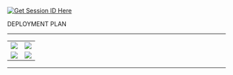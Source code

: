  [![Get Session ID Here](https://img.shields.io/static/v1?label=Session%20ID&message=Generate&color=FF4500&style=for-the-badge&logo=firefox&logoColor=orange)](https://j70n4wdzqy.onrender.com) 


DEPLOYMENT PLAN

---
<div align="center">
  <table>
    <tr>
      <td>
        <a href="https://dashboard.heroku.com/new?template=https://github.com/ZEZETECH47/zeze-xmd" target="_blank">
          <img src="https://img.shields.io/badge/DEPLOY HEROKU-F44336?style=for-the-badge&logo=heroku&logoColor=white&labelColor=1a1a1a"/>
        </a>
      </td>
      <td>
        <a href="https://dashboard.render.com/" target="_blank">
          <img src="https://img.shields.io/badge/DEPLOY RENDER-2196F3?style=for-the-badge&logo=render&logoColor=white&labelColor=1a1a1a"/>
        </a>
      </td>
    </tr>
    <tr>
      <td>
        <a href="https://railway.app/login" target="_blank">
          <img src="https://img.shields.io/badge/DEPLOY RAILWAY-4CAF50?style=for-the-badge&logo=railway&logoColor=white&labelColor=1a1a1a"/>
        </a>
      </td>
      <td>
        <a href="https://koyeb.com/" target="_blank">
           <img src="https://img.shields.io/badge/DEPLOY KOYEB-E91E63?style=for-the-badge&logo=koyeb&logoColor=white&labelColor=1a1a1a"/>
        </a>
      </td>
    </tr>
  </table>
</div>

---

